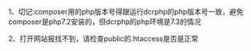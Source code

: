 1、切记:composer用的php版本号得跟运行dcrphp的php版本号一致，避免composer是php7.2安装的，但dcrphp的php环境是7.3的情况  

2、打开网站报找不到，请检查public的.htaccess是否是正常  